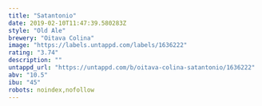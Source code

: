 ```yaml
---
title: "Satantonio"
date: 2019-02-10T11:47:39.580283Z
style: "Old Ale"
brewery: "Oitava Colina"
image: "https://labels.untappd.com/labels/1636222"
rating: "3.74"
description: ""
untappd_url: "https://untappd.com/b/oitava-colina-satantonio/1636222"
abv: "10.5"
ibu: "45"
robots: noindex,nofollow
---
```

